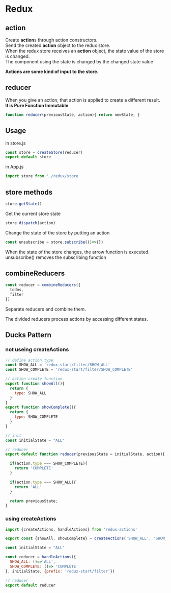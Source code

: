 # Redux

## action

Create <strong>action</strong>s through action constructors. <br/>
Send the created <strong>action</strong> object to the redux store. <br/>
When the redux store receives an <strong>action</strong> object, the state value of the store is changed. <br/>
The component using the state is changed by the changed state value <br/>

<strong>Actions are some kind of input to the store.</strong>

## reducer

When you give an action, that action is applied to create a different result. <br/>
<strong>It is Pure Function Immutable</strong>

```js
function reducer(previousState, action){ return newState; } 
```

## Usage
in store.js
```js
const store = createStore(reducer)
export default store
```

in App.js
```js
import store from './redux/store
```
## store methods
```js
store.getState()
```
Get the current store state

```js
store.dispatch(action)
```

Change the state of the store by putting an action


```js
const unsubscribe = store.subscribe(()=>{})
```

When the state of the store changes, the arrow function is executed.<br/>
unsubscribe() removes the subscribing function

## combineReducers

```js
const reducer = combineReducers({
  todos,
  filter
})
```

Separate reducers and combine them. <br/>

The divided reducers process actions by accessing different states.

## Ducks Pattern

### not useing createActions 
```js
// define action type
const SHOW_ALL = 'redux-start/filter/SHOW_ALL'
const SHOW_COMPLETE = 'redux-start/filter/SHOW_COMPLETE'

// action create function
export function showAll(){
  return {
    type: SHOW_ALL
  }
}
export function showComplete(){
  return {
    type: SHOW_COMPLETE
  }
}

// init
const initialState = "ALL"

// reducer
export default function reducer(previousState = initialState, action){

  if(action.type === SHOW_COMPLETE){
    return 'COMPLETE'
  }

  if(action.type === SHOW_ALL){
    return 'ALL'
  }

  return previousState;
}
```

### using createActions

```js
import {createActions, handleActions} from 'redux-actions'

export const {showAll, showComplete} = createActions('SHOW_ALL', 'SHOW_COMPLETE',{prefix: 'redux-start/filter'})

const initialState = "ALL"

const reducer = handleActions({
  SHOW_ALL: ()=>'ALL',
  SHOW_COMPLETE: ()=> 'COMPLETE'
}, initialState, {prefix: 'redux-start/filter'})

// reducer
export default reducer
```
